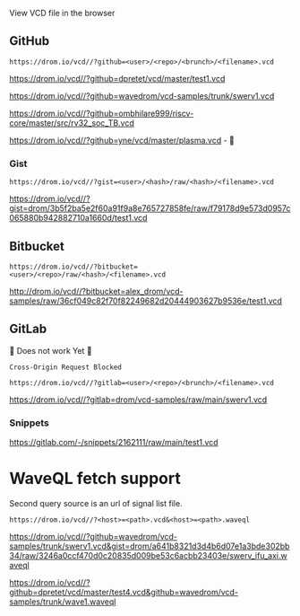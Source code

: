 View VCD file in the browser

## GitHub

`https://drom.io/vcd//?github=<user>/<repo>/<brunch>/<filename>.vcd`

https://drom.io/vcd//?github=dpretet/vcd/master/test1.vcd

https://drom.io/vcd//?github=wavedrom/vcd-samples/trunk/swerv1.vcd

https://drom.io/vcd//?github=ombhilare999/riscv-core/master/src/rv32_soc_TB.vcd

https://drom.io/vcd//?github=yne/vcd/master/plasma.vcd - 🚧

### Gist

`https://drom.io/vcd//?gist=<user>/<hash>/raw/<hash>/<filename>.vcd`

https://drom.io/vcd//?gist=drom/3b5f2ba5e2f60a91f9a8e765727858fe/raw/f79178d9e573d0957c065880b942882710a1660d/test1.vcd

## Bitbucket

`https://drom.io/vcd//?bitbucket=<user>/<repo>/raw/<hash>/<filename>.vcd`

http://drom.io/vcd//?bitbucket=alex_drom/vcd-samples/raw/36cf049c82f70f82249682d20444903627b9536e/test1.vcd

## GitLab

:construction: Does not work Yet :construction:

`Cross-Origin Request Blocked`

`https://drom.io/vcd//?gitlab=<user>/<repo>/<brunch>/<filename>.vcd`

https://drom.io/vcd//?gitlab=drom/vcd-samples/raw/main/swerv1.vcd

### Snippets

https://gitlab.com/-/snippets/2162111/raw/main/test1.vcd


# WaveQL fetch support

Second query source is an url of signal list file.

`https://drom.io/vcd//?<host>=<path>.vcd&<host>=<path>.waveql`

https://drom.io/vcd//?github=wavedrom/vcd-samples/trunk/swerv1.vcd&gist=drom/a641b8321d3d4b6d07e1a3bde302bb34/raw/3246a0ccf470d0c20835d009be53c6acbb23403e/swerv_ifu_axi.waveql

https://drom.io/vcd//?github=dpretet/vcd/master/test4.vcd&github=wavedrom/vcd-samples/trunk/wave1.waveql
